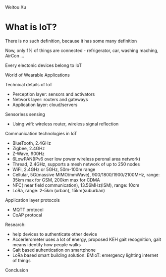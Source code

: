 Weitou Xu

# What is IoT?
There is no such definition, because it has some many definition


Now, only 1% of things are connected - refrigerator, car, washing maching, AirCon ...

Every electonic devices belong to IoT

World of Wearable Applications

Technical details of IoT
  - Perception layer: sensors and activators
  - Network layer: routers and gateways
  - Application layer: cloud/servers

Sensorless sensing
  - Using wifi: wireless router, wireless signal reflection

Communication technologies in IoT
  - BlueTooth, 2.4GHz
  - Zigbee, 2.4GHz
  - Z-Wave, 900Hz
  - 6LowPAN(IPv6 over low power wireless peronal area network)
  - Thread, 2.4GHz, supports a mesh network of up to 250 nodes
  - WiFi, 2.4GHz or 5GHz, 50m-100m range
  - Cellular, 5G(massive MIMO/mmWave), 900/1800/1900/2100MHz, range: 35km max for GSM, 200km max for CDMA
  - NFC( near field communication), 13.56MHz(ISM), range: 10cm
  - LoRa, range: 2-5km (urban), 15km(suburban)

Application layer protocols
  - MQTT protocol
  - CoAP protocal

Research:
  - help devices to authenticate other device
  - Accerlerometer uses a lot of energy, proposed KEH gait recognition, gait means identify how people walks
  - Gait based auhentication on smartphone
  - LoRa based smart building solution: EMIoT: emergency lighting internet of things


Conclusion
